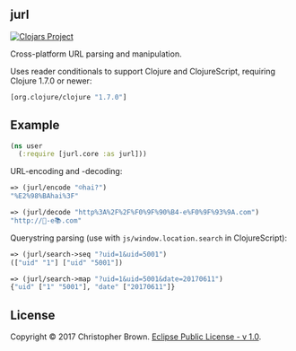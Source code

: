 ## jurl

[![Clojars Project](https://img.shields.io/clojars/v/jurl.svg)](https://clojars.org/jurl)

Cross-platform URL parsing and manipulation.

Uses reader conditionals to support Clojure and ClojureScript, requiring Clojure 1.7.0 or newer:

```clojure
[org.clojure/clojure "1.7.0"]
```


## Example

```clojure
(ns user
  (:require [jurl.core :as jurl]))
```

URL-encoding and -decoding:

```clojure
=> (jurl/encode "☺hai?")
"%E2%98%BAhai%3F"

=> (jurl/decode "http%3A%2F%2F%F0%9F%90%B4-e%F0%9F%93%9A.com")
"http://🐴-e📚.com"
```

Querystring parsing (use with `js/window.location.search` in ClojureScript):

```clojure
=> (jurl/search->seq "?uid=1&uid=5001")
(["uid" "1"] ["uid" "5001"])

=> (jurl/search->map "?uid=1&uid=5001&date=20170611")
{"uid" ["1" "5001"], "date" ["20170611"]}
```


## License

Copyright © 2017 Christopher Brown. [Eclipse Public License - v 1.0](https://www.eclipse.org/legal/epl-v10.html).
